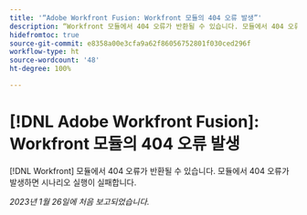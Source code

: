 ```yaml
---
title: '“Adobe Workfront Fusion: Workfront 모듈의 404 오류 발생”'
description: “Workfront 모듈에서 404 오류가 반환될 수 있습니다. 모듈에서 404 오류가 발생하면 시나리오 실행이 실패합니다.”
hidefromtoc: true
source-git-commit: e8358a00e3cfa9a62f86056752801f030ced296f
workflow-type: ht
source-wordcount: '48'
ht-degree: 100%

---
```



# [!DNL Adobe Workfront Fusion]: Workfront 모듈의 404 오류 발생

[!DNL Workfront] 모듈에서 404 오류가 반환될 수 있습니다. 모듈에서 404 오류가 발생하면 시나리오 실행이 실패합니다.

_2023년 1월 26일에 처음 보고되었습니다._

